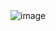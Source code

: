

<img src = "https://github.com/KLOKESH70/5504203\_K-LOKESHWAR-REDDY/blob/main/GIT/GIT%20(SIMPLE%20LEARNING).png" alt = "image">



